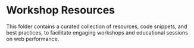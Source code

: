 # Workshop Resources

This folder contains a curated collection of resources, code snippets, and best practices, to facilitate engaging workshops and educational sessions on web performance.
